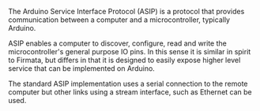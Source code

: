 The Arduino Service Interface Protocol (ASIP) is a protocol that provides 
communication between a computer and a microcontroller, typically Arduino.

ASIP  enables a computer to discover, configure, read and write the
microcontroller's general purpose IO pins. In this sense it is similar in
spirit to Firmata, but differs in that it is designed to easily expose
higher level service that can be implemented on Arduino.

The standard ASIP implementation uses a serial connection to the
remote computer but other links using a stream interface, such as Ethernet
can be used.
